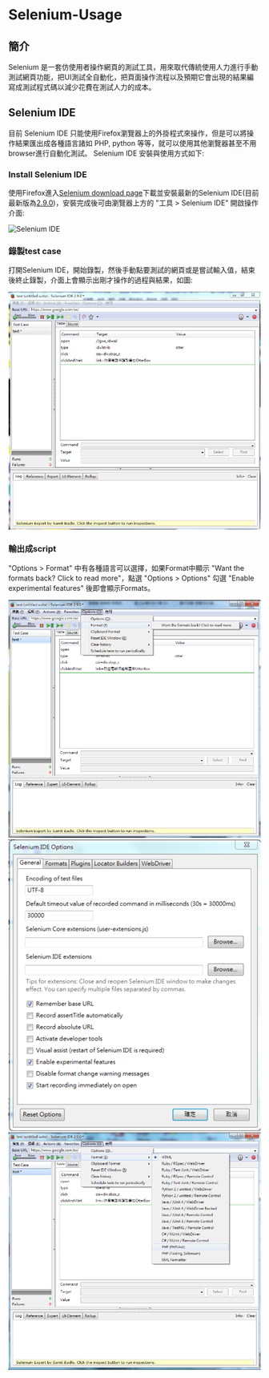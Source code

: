 # Selenium-Usage

## 簡介
Selenium 是一套仿使用者操作網頁的測試工具，用來取代傳統使用人力進行手動測試網頁功能，把UI測試全自動化，把頁面操作流程以及預期它會出現的結果編寫成測試程式碼以減少花費在測試人力的成本。

## Selenium IDE
目前 Selenium IDE 只能使用Firefox瀏覽器上的外掛程式來操作，但是可以將操作結果匯出成各種語言諸如 PHP, python 等等，就可以使用其他瀏覽器甚至不用browser進行自動化測試。 Selenium IDE 安裝與使用方式如下:

### Install Selenium IDE
使用Firefox進入[Selenium download page](http://www.seleniumhq.org/download/)下載並安裝最新的Selenium IDE(目前最新版為[2.9.0](http://release.seleniumhq.org/selenium-ide/2.9.0/selenium-ide-2.9.0.xpi))，安裝完成後可由瀏覽器上方的 "工具 &gt; Selenium IDE" 開啟操作介面:

![Selenium IDE](http://www.jaceju.net/resources/selenium/selenium_ide.png)

### 錄製test case
打開Selenium IDE，開始錄製，然後手動點要測試的網頁或是嘗試輸入值，結束後終止錄製，介面上會顯示出剛才操作的過程與結果，如圖:

![test case](./img/testCase.png)

### 輸出成script
"Options &gt; Format" 中有各種語言可以選擇，如果Format中顯示 "Want the formats back? Click to read more"，點選 "Options &gt; Options" 勾選 "Enable experimental features" 後即會顯示Formats。

![noFormat](./img/noFormat.png)
![enable](./img/enableOptions.PNG)
![format](./img/Format.png)
